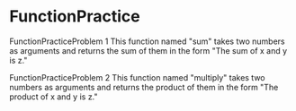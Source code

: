 # FunctionPractice

FunctionPracticeProblem 1
This function named "sum" takes two numbers as arguments and returns
the sum of them in the form "The sum of x and y is z."

FunctionPracticeProblem 2
This function named "multiply" takes two numbers as arguments and returns
the product of them in the form "The product of x and y is z."
